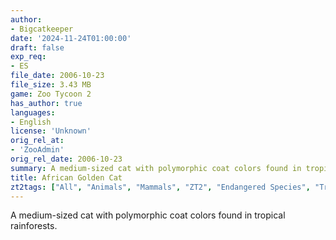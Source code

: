 ```yaml
---
author:
- Bigcatkeeper
date: '2024-11-24T01:00:00'
draft: false
exp_req:
- ES
file_date: 2006-10-23
file_size: 3.43 MB
game: Zoo Tycoon 2
has_author: true
languages:
- English
license: 'Unknown'
orig_rel_at: 
- 'ZooAdmin'
orig_rel_date: 2006-10-23
summary: A medium-sized cat with polymorphic coat colors found in tropical rainforests.
title: African Golden Cat
zt2tags: ["All", "Animals", "Mammals", "ZT2", "Endangered Species", "Tropical Rainforest"]
---
```

A medium-sized cat with polymorphic coat colors found in tropical rainforests.
